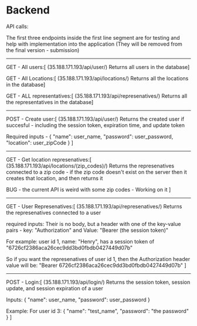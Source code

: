# Backend

API calls:






The first three endpoints inside the first line segment are for testing and help with implementation into the application (They will be removed from the final version - submission)
***

GET - All users:[
(35.188.171.193/api/user/)
Returns all users in the database]

GET - All Locations:[
(35.188.171.193/api/locations/)
Returns all the locations in the database]

GET - ALL representatives:[
(35.188.171.193/api/represenatives/)
Returns all the representatives in the database]





----------------------------------------------------------------------------------------------------------------------------------------
POST - Create user:[
(35.188.171.193/api/user/)
Returns the created user if succesful - including the session token, expiration time, and update token

Required inputs -
{
    "name": user_name,
    "password": user_password,
    "location": user_zipCode
}
]


----------------------------------------------------------------------------------------------------------------------------------------
GET - Get location represenatives:[
(35.188.171.193/api/locations/(zip_codes)/)
Returns the represenatives connected to a zip code - if the zip code doesn't exist on the server then it creates that location, and then returns it

BUG - the current API is weird with some zip codes - Working on it
]




----------------------------------------------------------------------------------------------------------------------------------------
GET - User Represenatives:[
(35.188.171.193/api/represenatives/)
Returns the represenatives connected to a user

required inputs:
Their is no body, but a header with one of the key-value pairs - key: "Authorization" and Value: 
"Bearer (the session token)"

For example: user id 1, name: "Henry", has a session token of "6726cf2386aca26cec9dd3bd0fbdb0427449d07b"

So if you want the represenatives of user id 1, then the Authorization header value will be:
"Bearer 6726cf2386aca26cec9dd3bd0fbdb0427449d07b"
]


----------------------------------------------------------------------------------------------------------------------------------------
POST - Login:[
(35.188.171.193/api/login/)
Returns the session token, session update, and session expiration of a user

Inputs: 
{
    "name": user_name,
    "password": user_password
}

Example:
For user id 3:
{
    "name": "test_name",
    "password": "the password"
}
]



